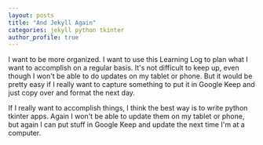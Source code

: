 ```yaml
---
layout: posts
title: "And Jekyll Again"
categories: jekyll python tkinter
author_profile: true
---
```

I want to be more organized. I want to use this Learning Log to plan what I want to accomplish on a regular basis. It's not difficult to keep up, 
even though I won't be able to do updates on my tablet or phone. But it would be pretty easy if I really want to capture something to put it in Google Keep and just copy over and format the next day.

If I really want to accomplish things, I think the best way is to write python tkinter apps. Again I won't be able to update them on my tablet or phone, but again I can put stuff in Google Keep and update the next time I'm at a computer.   
